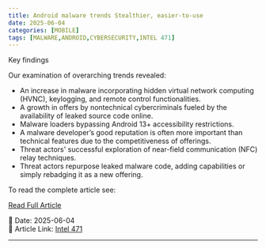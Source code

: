 ```yaml
---
title: Android malware trends Stealthier, easier-to-use
date: 2025-06-04
categories: [MOBILE]
tags: [MALWARE,ANDROID,CYBERSECURITY,INTEL 471]
---
```


Key findings

Our examination of overarching trends revealed:

- An increase in malware incorporating hidden virtual network computing (HVNC), keylogging, and remote control functionalities.
- A growth in offers by nontechnical cybercriminals fueled by the availability of leaked source code online.
- Malware loaders bypassing Android 13+ accessibility restrictions.
- A malware developer’s good reputation is often more important than technical features due to the competitiveness of offerings.
- Threat actors' successful exploration of near-field communication (NFC) relay techniques.
- Threat actors repurpose leaked malware code, adding capabilities or simply rebadging it as a new offering.

To read the complete article see:

[Read Full Article](https://intel471.com/blog/android-malware-trends-stealthier-easier-to-use)  

📅 Date: 2025-06-04  
🔗 Article Link: [Intel 471](https://intel471.com/blog/android-malware-trends-stealthier-easier-to-use)  

---